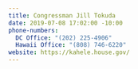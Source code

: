 ```yaml
---
title: Congressman Jill Tokuda
date: 2019-07-08 17:02:00 -10:00
phone-numbers:
  DC Office: "(202) 225-4906"
  Hawaii Office: "(808) 746-6220"
website: https://kahele.house.gov/
---
```


